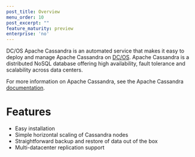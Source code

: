 ```yaml
---
post_title: Overview
menu_order: 10
post_excerpt: ""
feature_maturity: preview
enterprise: 'no'
---
```


DC/OS Apache Cassandra is an automated service that makes it easy to deploy and manage Apache Cassandra on [DC/OS](https://mesosphere.com/product/). Apache Cassandra is a distributed NoSQL database offering high availability, fault tolerance and scalability across data centers.

For more information on Apache Cassandra, see the Apache Cassandra [documentation](http://cassandra.apache.org/doc/latest/).

# Features

*   Easy installation
*   Simple horizontal scaling of Cassandra nodes
*   Straightforward backup and restore of data out of the box
*   Multi-datacenter replication support
